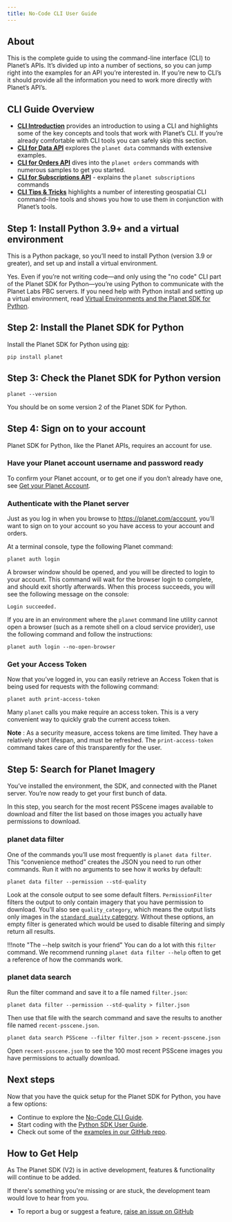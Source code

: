 ```yaml
---
title: No-Code CLI User Guide
---
```


## About

This is the complete guide to using the command-line interface (CLI) to Planet’s
APIs. It’s divided up into a number of sections, so you can jump right into 
the examples for an API you’re interested in. If you’re new to CLI’s it should
provide all the information you need to work more directly with Planet’s API’s.

## CLI Guide Overview

* **[CLI Introduction](cli-intro.md)** provides an introduction to using a
CLI and highlights some of the key concepts and tools that work with Planet’s CLI.
If you’re already comfortable with CLI tools you can safely skip this section.
* **[CLI for Data API](cli-data.md)** explores the `planet data` commands with 
extensive examples.
* **[CLI for Orders API](cli-orders.md)** dives into the `planet orders` commands
with numerous samples to get you started.
* **[CLI for Subscriptions API](cli-subscriptions.md)** - explains the `planet subscriptions` commands
* **[CLI Tips & Tricks](cli-tips-tricks.md)** highlights a number of interesting 
geospatial CLI command-line tools and shows you how to use them in conjunction
with Planet’s tools.

## Step 1: Install Python 3.9+ and a virtual environment

This is a Python package, so you’ll need to install Python (version 3.9 or greater), and set up and install a virtual environment.

Yes. Even if you’re not writing code—and only using the "no code" CLI part of the Planet SDK for Python—you’re using Python to communicate with the Planet Labs PBC servers. If you need help with Python install and setting up a virtual environment, read [Virtual Environments and the Planet SDK for Python](../get-started/venv-tutorial.md).

## Step 2: Install the Planet SDK for Python

Install the Planet SDK for Python using [pip](https://pip.pypa.io):

```console
pip install planet
```

## Step 3: Check the Planet SDK for Python version

```console
planet --version
```

You should be on some version 2 of the Planet SDK for Python.

## Step 4: Sign on to your account

Planet SDK for Python, like the Planet APIs, requires an account for use.

### Have your Planet account username and password ready

To confirm your Planet account, or to get one if you don’t already have one, see [Get your Planet Account](../get-started/get-your-planet-account.md).

### Authenticate with the Planet server

Just as you log in when you browse to https://planet.com/account, you’ll want to sign on to your account so you have access to your account and orders.

At a terminal console, type the following Planet command:

```console
planet auth login
```

A browser window should be opened, and you will be directed to login to your account.  This
command will wait for the browser login to complete, and should exit shortly afterwards.
When this process succeeds, you will see the following message on the console:

```console
Login succeeded.
```

If you are in an environment where the `planet` command line utility cannot open a browser (such 
as a remote shell on a cloud service provider), use the following command and follow the instructions:
```console
planet auth login --no-open-browser
```

### Get your Access Token

Now that you’ve logged in, you can easily retrieve an Access Token that is being used for requests with the following command:

```console
planet auth print-access-token
```

Many `planet` calls you make require an access token. This is a very convenient way to quickly grab the current access token.

**Note** : As a security measure, access tokens are time limited. They have a relatively short lifespan, and must
be refreshed.  The `print-access-token` command takes care of this transparently for the user.

## Step 5: Search for Planet Imagery

You’ve installed the environment, the SDK, and connected with the Planet server. You’re now ready to get your first bunch of data.

In this step, you search for the most recent PSScene images available to download and filter the list based on those images you actually have permissions to download.

### planet data filter

One of the commands you’ll use most frequently is `planet data filter`. This “convenience method” creates the JSON you need to run other commands. Run it with no arguments to see how it works by default:

```console
planet data filter --permission --std-quality
```

Look at the console output to see some default filters. `PermissionFilter` filters the output to only contain imagery that you have permission to download. You’ll also see `quality_category`, which means the output lists only images in the [`standard quality` category](https://docs.planet.com/data/imagery/planetscope/#standard-versus-test-imagery). Without these options, an empty filter is generated which would be used to disable filtering and simply return all results.

!!!note "The --help switch is your friend"
    You can do a lot with this `filter` command. We recommend running `planet data filter --help` often to get a reference of how the commands work.

### planet data search

Run the filter command and save it to a file named `filter.json`:

```console
planet data filter --permission --std-quality > filter.json
```

Then use that file with the search command and save the results to another file named `recent-psscene.json`.

```console
planet data search PSScene --filter filter.json > recent-psscene.json
```

Open `recent-psscene.json` to see the 100 most recent PSScene images you have permissions to actually download.

## Next steps

Now that you have the quick setup for the Planet SDK for Python, you have a few options:

* Continue to explore the [No-Code CLI Guide](#cli-guide-overview).
* Start coding with the [Python SDK User Guide](../python/sdk-guide.md).
* Check out some of the [examples in our GitHub repo](https://github.com/planetlabs/planet-client-python/tree/main/examples).

## How to Get Help

As The Planet SDK (V2) is in active development, features & functionality will continue to be added.

If there's something you're missing or are stuck, the development team would love to hear from you.

  - To report a bug or suggest a feature, [raise an issue on GitHub](https://github.com/planetlabs/planet-client-python/issues/new)

